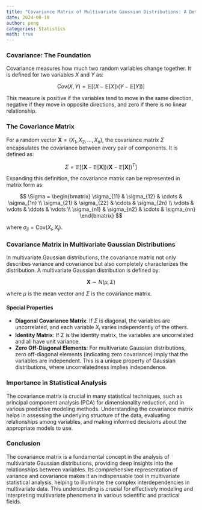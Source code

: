 ```yaml
---
title: "Covariance Matrix of Multivariate Gaussian Distributions: A Detailed Exploration"
date: 2024-08-18
author: peng
categories: Statistics
math: true
---
```


### Covariance: The Foundation

Covariance measures how much two random variables change together. It is defined for two variables $X$ and $Y$ as:

$$
\text{Cov}(X, Y) = \mathbb{E}[(X - \mathbb{E}[X])(Y - \mathbb{E}[Y])]
$$

This measure is positive if the variables tend to move in the same direction, negative if they move in opposite directions, and zero if there is no linear relationship.

### The Covariance Matrix

For a random vector $\mathbf{X} = (X_1, X_2, \dots, X_n)$, the covariance matrix $\Sigma$ encapsulates the covariance between every pair of components. It is defined as:

$$
\Sigma = \mathbb{E}[(\mathbf{X} - \mathbb{E}[\mathbf{X}])(\mathbf{X} - \mathbb{E}[\mathbf{X}])^T]
$$

Expanding this definition, the covariance matrix can be represented in matrix form as:

$$
\Sigma = \begin{bmatrix}
\sigma_{11} & \sigma_{12} & \cdots & \sigma_{1n} \\
\sigma_{21} & \sigma_{22} & \cdots & \sigma_{2n} \\
\vdots & \vdots & \ddots & \vdots \\
\sigma_{n1} & \sigma_{n2} & \cdots & \sigma_{nn}
\end{bmatrix}
$$

where $\sigma_{ij} = \text{Cov}(X_i, X_j)$.

### Covariance Matrix in Multivariate Gaussian Distributions

In multivariate Gaussian distributions, the covariance matrix not only describes variance and covariance but also completely characterizes the distribution. A multivariate Gaussian distribution is defined by:

$$
\mathbf{X} \sim N(\mu, \Sigma)
$$

where $\mu$ is the mean vector and $\Sigma$ is the covariance matrix.

#### Special Properties

- **Diagonal Covariance Matrix**: If $\Sigma$ is diagonal, the variables are uncorrelated, and each variable $X_i$ varies independently of the others.
- **Identity Matrix**: If $\Sigma$ is the identity matrix, the variables are uncorrelated and all have unit variance.
- **Zero Off-Diagonal Elements**: For multivariate Gaussian distributions, zero off-diagonal elements (indicating zero covariance) imply that the variables are independent. This is a unique property of Gaussian distributions, where uncorrelatedness implies independence.

### Importance in Statistical Analysis

The covariance matrix is crucial in many statistical techniques, such as principal component analysis (PCA) for dimensionality reduction, and in various predictive modeling methods. Understanding the covariance matrix helps in assessing the underlying structure of the data, evaluating relationships among variables, and making informed decisions about the appropriate models to use.

### Conclusion

The covariance matrix is a fundamental concept in the analysis of multivariate Gaussian distributions, providing deep insights into the relationships between variables. Its comprehensive representation of variance and covariance makes it an indispensable tool in multivariate statistical analysis, helping to illuminate the complex interdependencies in multivariate data. This understanding is crucial for effectively modeling and interpreting multivariate phenomena in various scientific and practical fields.
